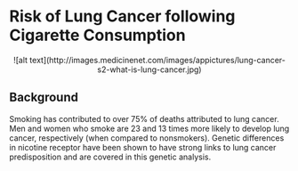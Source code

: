 # Risk of Lung Cancer following Cigarette Consumption

<p style="text-align: center;">![alt text](http://images.medicinenet.com/images/appictures/lung-cancer-s2-what-is-lung-cancer.jpg)</p>

## Background

Smoking has contributed to over 75% of deaths attributed to lung cancer. Men and women who smoke are 23 and 13 times more likely to develop lung cancer, respectively (when compared to nonsmokers). Genetic differences in nicotine receptor have been shown to have strong links to lung cancer predisposition and are covered in this genetic analysis.




